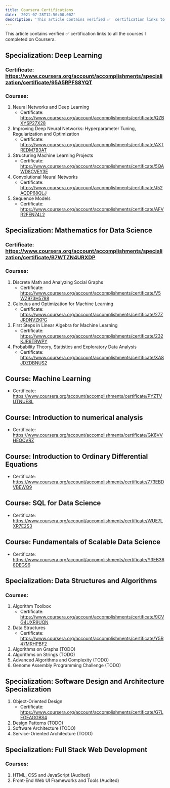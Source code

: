 ```yaml
---
title: Coursera Certifications
date: '2021-07-28T12:50:00.00Z'
description: 'This article contains verified ✅  certification links to all the courses I completed on Coursera.'
---
```


This article contains verified ✅  certification links to all the courses I completed on Coursera.

## Specialization: Deep Learning
### Certificate: https://www.coursera.org/account/accomplishments/specialization/certificate/95A5RPFS8YQT
### Courses:
1. Neural Networks and Deep Learning
      - Certificate: https://www.coursera.org/account/accomplishments/certificate/QZBXYSP27X28
2. Improving Deep Neural Networks: Hyperparameter Tuning, Regularization and Optimization
      - Certificate: https://www.coursera.org/account/accomplishments/certificate/AXTREDM7B3AT
3. Structuring Machine Learning Projects
      - Certificate: https://www.coursera.org/account/accomplishments/certificate/5QAWD8CVEY3E
4. Convolutional Neural Networks
      - Certificate: https://www.coursera.org/account/accomplishments/certificate/J52AQDP68QLJ
5. Sequence Models
      - Certificate: https://www.coursera.org/account/accomplishments/certificate/AFVR2FEN74L2


## Specialization: Mathematics for Data Science
### Certificate: https://www.coursera.org/account/accomplishments/specialization/certificate/B7WTZN4URXDP
### Courses:
1. Discrete Math and Analyzing Social Graphs
      - Certificate: https://www.coursera.org/account/accomplishments/certificate/V5WZ973H5788
2. Calculus and Optimization for Machine Learning
      - Certificate: https://www.coursera.org/account/accomplishments/certificate/27ZJRDNVZKPG
3. First Steps in Linear Algebra for Machine Learning
      - Certificate: https://www.coursera.org/account/accomplishments/certificate/232KJR6TRWPY
4. Probability Theory, Statistics and Exploratory Data Analysis
      - Certificate: https://www.coursera.org/account/accomplishments/certificate/XA8JDZDBNUS2


## Course: Machine Learning
- Certificate: https://www.coursera.org/account/accomplishments/certificate/PYZTVUTNUE8L


## Course: Introduction to numerical analysis
- Certificate: https://www.coursera.org/account/accomplishments/certificate/GK8VVHEQCVRZ


## Course: Introduction to Ordinary Differential Equations
- Certificate: https://www.coursera.org/account/accomplishments/certificate/773EBDVBEWQ9


## Course: SQL for Data Science
- Certificate: https://www.coursera.org/account/accomplishments/certificate/WUE7LXR7E2S3


## Course: Fundamentals of Scalable Data Science
- Certificate: https://www.coursera.org/account/accomplishments/certificate/Y3EB368DEGS6


## Specialization: Data Structures and Algorithms
### Courses:
1. Algorithm Toolbox
      - Certificate: https://www.coursera.org/account/accomplishments/certificate/9CVG4UXR9UQN
2. Data Structures
      - Certificate: https://www.coursera.org/account/accomplishments/certificate/Y5R47MRHPBF2
3. Algorithms on Graphs (TODO)
4. Algorithms on Strings (TODO)
5. Advanced Algorithms and Complexity (TODO)
6. Genome Assembly Programming Challenge (TODO)


## Specialization: Software Design and Architecture Specialization
1. Object-Oriented Design
      - Certificate: https://www.coursera.org/account/accomplishments/certificate/G7LEGEAGGBS4
2. Design Patterns (TODO)
3. Software Architecture (TODO)
4. Service-Oriented Architecture (TODO)


## Specialization: Full Stack Web Development
### Courses:
1. HTML, CSS and JavaScript (Audited)
2. Front-End Web UI Frameworks and Tools (Audited)
